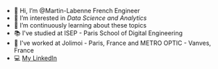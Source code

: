 - 👋 Hi, I’m @Martin-Labenne French Engineer
- 👀 I’m interested in *Data Science and Analytics*
- 🌱 I’m continuously learning about these topics
- 📚 I've studied at ISEP - Paris School of Digital Engineering
- 💼 I've worked at Jolimoi - Paris, France and METRO OPTIC - Vanves, France
- 💻 [My LinkedIn](https://www.linkedin.com/in/martin-labenne/)
<!--
- 💞️ I’m looking to collaborate on ...
- 📫 How to reach me ...
-->
<!---
Martin-Labenne/Martin-Labenne is a ✨ special ✨ repository because its `README.md` (this file) appears on your GitHub profile.
You can click the Preview link to take a look at your changes.
--->
